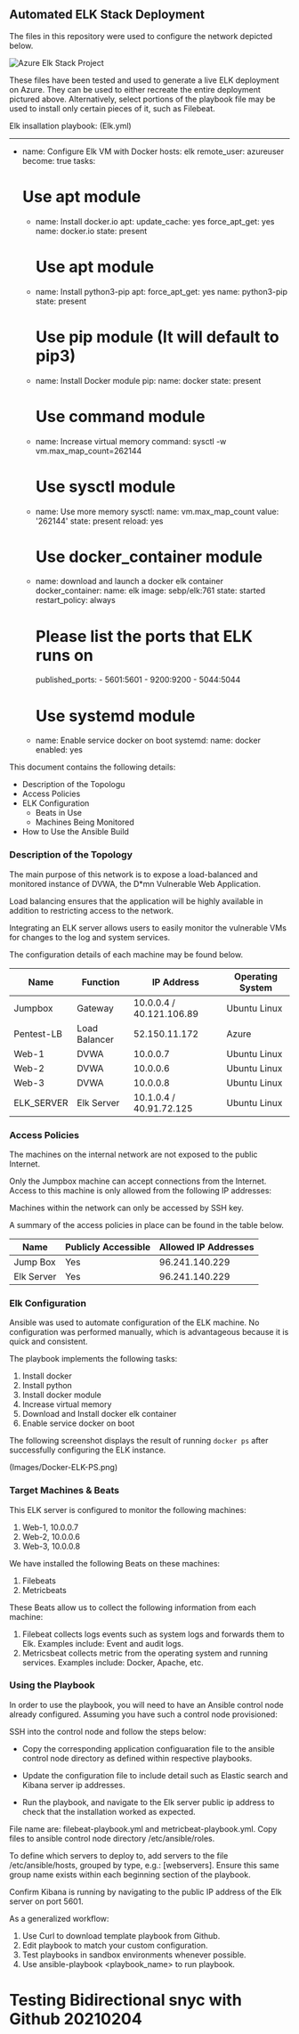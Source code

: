 ## Automated ELK Stack Deployment

The files in this repository were used to configure the network depicted below.

![Azure Elk Stack Project](Diagram.jpg)

These files have been tested and used to generate a live ELK deployment on Azure. They can be used to either recreate the entire deployment pictured above. Alternatively, select portions of the playbook file may be used to install only certain pieces of it, such as Filebeat.

Elk insallation playbook: (Elk.yml)
  - ---
- name: Configure Elk VM with Docker
  hosts: elk
  remote_user: azureuser
  become: true
  tasks:
    # Use apt module
    - name: Install docker.io
      apt:
        update_cache: yes
        force_apt_get: yes
        name: docker.io
        state: present

      # Use apt module
    - name: Install python3-pip
      apt:
        force_apt_get: yes
        name: python3-pip
        state: present

      # Use pip module (It will default to pip3)
    - name: Install Docker module
      pip:
        name: docker
        state: present

      # Use command module
    - name: Increase virtual memory
      command: sysctl -w vm.max_map_count=262144

      # Use sysctl module
    - name: Use more memory
      sysctl:
        name: vm.max_map_count
        value: '262144'
        state: present
        reload: yes


      # Use docker_container module
    - name: download and launch a docker elk container
      docker_container:
        name: elk
        image: sebp/elk:761
        state: started
        restart_policy: always
        # Please list the ports that ELK runs on
        published_ports:
          -  5601:5601
          -  9200:9200
          -  5044:5044

      # Use systemd module
    - name: Enable service docker on boot
      systemd:
        name: docker
        enabled: yes

This document contains the following details:
- Description of the Topologu
- Access Policies
- ELK Configuration
  - Beats in Use
  - Machines Being Monitored
- How to Use the Ansible Build


### Description of the Topology

The main purpose of this network is to expose a load-balanced and monitored instance of DVWA, the D*mn Vulnerable Web Application.

Load balancing ensures that the application will be highly available in addition to restricting access to the network.

Integrating an ELK server allows users to easily monitor the vulnerable VMs for changes to the log and system services.

The configuration details of each machine may be found below.

| Name       | Function      | IP Address                | Operating System |
|------------|---------------|---------------------------|------------------|
| Jumpbox    | Gateway       |  10.0.0.4 / 40.121.106.89 | Ubuntu Linux     |
| Pentest-LB | Load Balancer | 52.150.11.172             | Azure            |
| Web-1      | DVWA          | 10.0.0.7                  | Ubuntu Linux     |
| Web-2      | DVWA          | 10.0.0.6                  | Ubuntu Linux     |
| Web-3      | DVWA          | 10.0.0.8                  | Ubuntu Linux     |
| ELK_SERVER | Elk Server    | 10.1.0.4 / 40.91.72.125   | Ubuntu Linux     |

### Access Policies

The machines on the internal network are not exposed to the public Internet. 

Only the Jumpbox machine can accept connections from the Internet. Access to this machine is only allowed from the following IP addresses:

Machines within the network can only be accessed by SSH key.

A summary of the access policies in place can be found in the table below.

| Name       | Publicly Accessible | Allowed IP Addresses |
|------------|---------------------|----------------------|
| Jump Box   | Yes                 | 96.241.140.229       |
| Elk Server | Yes                 | 96.241.140.229       |

### Elk Configuration

Ansible was used to automate configuration of the ELK machine. No configuration was performed manually, which is advantageous because it is quick and consistent.

The playbook implements the following tasks:

1.  Install docker
2.  Install python
3.  Install docker module
4.  Increase virtual memory
5.  Download and Install docker elk container
6.  Enable service docker on boot

The following screenshot displays the result of running `docker ps` after successfully configuring the ELK instance.

(Images/Docker-ELK-PS.png)

### Target Machines & Beats
This ELK server is configured to monitor the following machines:
1.  Web-1, 10.0.0.7
2.  Web-2, 10.0.0.6
3.  Web-3, 10.0.0.8

We have installed the following Beats on these machines:
1.  Filebeats
2.  Metricbeats

These Beats allow us to collect the following information from each machine:
1.  Filebeat collects logs events such as system logs and forwards them to Elk. Examples include: Event and audit logs.
2.  Metricsbeat collects metric from the operating system and running services. Examples include: Docker, Apache, etc.

### Using the Playbook
In order to use the playbook, you will need to have an Ansible control node already configured. Assuming you have such a control node provisioned: 

SSH into the control node and follow the steps below:
- Copy the corresponding application configuaration file to the ansible control node directory as defined within respective playbooks.

- Update the configuration file to include detail such as Elastic search and Kibana server ip addresses.

- Run the playbook, and navigate to the Elk server public ip address to check that the installation worked as expected.

File name are: filebeat-playbook.yml and metricbeat-playbook.yml. Copy files to ansible control node directory /etc/ansible/roles.

To define which servers to deploy to, add servers to the file /etc/ansible/hosts, grouped by type, e.g.: [webservers]. Ensure this same group name exists within each beginning section of the playbook.

Confirm Kibana is running by navigating to the public IP address of the Elk server on port 5601.

As a generalized workflow: 
1.  Use Curl to download template playbook from Github. 
2.  Edit playbook to match your custom configuration.
3.  Test playbooks in sandbox environments whenever possible.
4.  Use ansible-playbook <playbook_name> to run playbook.

# Testing Bidirectional snyc with Github 20210204

